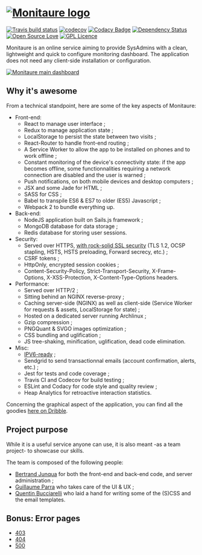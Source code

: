 # [![Monitaure logo](https://monitaure.io/images/logo-black.svg)](https://monitaure.io)

[![Travis build status](https://travis-ci.org/Bertrand31/Monitaure.svg)](https://travis-ci.org/Bertrand31/Monitaure/)
[![codecov](https://codecov.io/gh/Bertrand31/Monitaure/branch/master/graph/badge.svg)](https://codecov.io/gh/Bertrand31/Monitaure)
[![Codacy Badge](https://api.codacy.com/project/badge/grade/f3d8e262de834aa9a6e3a5bb36aa54b2)](https://www.codacy.com/app/bertrandjun/Monitaure)
[![Dependency Status](https://david-dm.org/Bertrand31/Monitaure/status.svg)](https://david-dm.org/Bertrand31/Monitaure/)
[![Open Source Love](https://badges.frapsoft.com/os/v2/open-source.svg?v=103)](https://github.com/ellerbrock/open-source-badge/)
[![GPL Licence](https://badges.frapsoft.com/os/gpl/gpl.svg?v=103)](https://github.com/Bertrand31/Monitaure/blob/master/LICENSE)

Monitaure is an online service aiming to provide SysAdmins with a clean, lightweight and quick to configure monitoring dashboard.
The application does not need any client-side installation or configuration.

[![Monitaure main dashboard](https://monitaure.io/images/dashboard-sample.png)](https://monitaure.io)

## Why it's awesome

From a technical standpoint, here are some of the key aspects of Monitaure:

* Front-end:
    * React to manage user interface ;
    * Redux to manage application state ;
    * LocalStorage to persist the state between two visits ;
    * React-Router to handle front-end routing ;
    * A Service Worker to allow the app to be installed on phones and to work offline ;
    * Constant monitoring of the device's connectivity state: if the app becomes offline, some functionnalities requiring a network connection are disabled and the user is warned ;
    * Push notifications, on both mobile devices and desktop computers ;
    * JSX and some Jade for HTML ;
    * SASS for CSS ;
    * Babel to transpile ES6 & ES7 to older (ES5) Javascript ;
    * Webpack 2 to bundle everything up.
* Back-end:
    * NodeJS application built on Sails.js framework ;
    * MongoDB database for data storage ;
    * Redis database for storing user sessions.
* Security:
    * Served over HTTPS, [with rock-solid SSL security](https://www.ssllabs.com/ssltest/analyze.html?d=monitaure.io&s=2001%3a41d0%3ae%3a59a%3a0%3a0%3a0%3a1&hideResults=on) (TLS 1.2, OCSP stapling, HSTS, HSTS preloading, Forward secrecy, etc.) ;
    * CSRF tokens ;
    * HttpOnly, encrypted session cookies ;
    * Content-Security-Policy, Strict-Transport-Security, X-Frame-Options, X-XSS-Protection, X-Content-Type-Options headers.
* Performance:
    * Served over HTTP/2 ;
    * Sitting behind an NGINX reverse-proxy ;
    * Caching server-side (NGINX) as well as client-side (Service Worker for requests & assets, LocalStorage for state) ;
    * Hosted on a dedicated server running Archlinux ;
    * Gzip compression ;
    * PNGQuant & SVGO images optimization ;
    * CSS bundling and uglification ;
    * JS tree-shaking, minification, uglification, dead code elimination.
* Misc:
    * [IPV6-ready](http://ready.chair6.net/?url=https%3A%2F%2Fmonitaure.io) ;
    * Sendgrid to send transactionnal emails (account confirmation, alerts, etc.) ;
    * Jest for tests and code coverage ;
    * Travis CI and Codecov for build testing ;
    * ESLint and Codacy for code style and quality review ;
    * Heap Analytics for retroactive interaction statistics.

Concerning the graphical aspect of the application, you can find all the goodies [here on Dribble](https://dribbble.com/guillaumeparra/tags/monitaure).

## Project purpose

While it is a useful service anyone can use, it is also meant -as a team project- to showcase our skills.

The team is composed of the following people:
* [Bertrand Junqua](https://awebsiteabout.me) for both the front-end and back-end code, and server administration ;
* [Guillaume Parra](https://whyyouwillhire.me) who takes care of the UI & UX ;
* [Quentin Bucciarelli](https://www.behance.net/qbucciarelli) who laid a hand for writing some of the (S)CSS and the email templates.

## Bonus: Error pages

* [403](https://monitaure.io/403)
* [404](https://monitaure.io/404)
* [500](https://monitaure.io/500)

